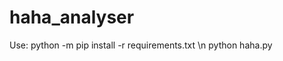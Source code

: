 # haha_analyser
Use:
python -m pip install -r requirements.txt \n
python haha.py <Whatsapp Chat txt File>
